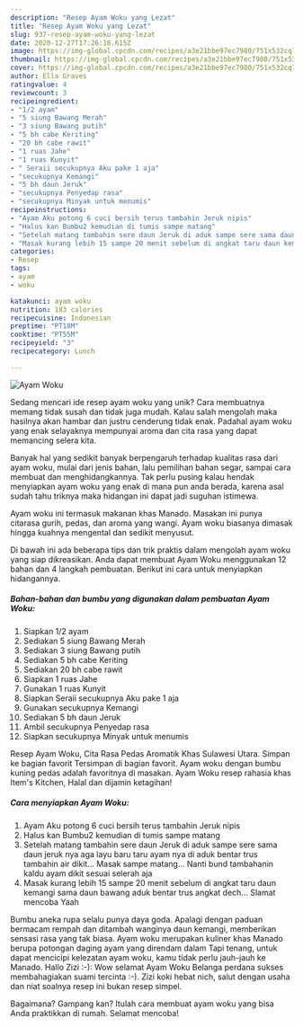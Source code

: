 ```yaml
---
description: "Resep Ayam Woku yang Lezat"
title: "Resep Ayam Woku yang Lezat"
slug: 937-resep-ayam-woku-yang-lezat
date: 2020-12-27T17:26:18.615Z
image: https://img-global.cpcdn.com/recipes/a3e21bbe97ec7980/751x532cq70/ayam-woku-foto-resep-utama.jpg
thumbnail: https://img-global.cpcdn.com/recipes/a3e21bbe97ec7980/751x532cq70/ayam-woku-foto-resep-utama.jpg
cover: https://img-global.cpcdn.com/recipes/a3e21bbe97ec7980/751x532cq70/ayam-woku-foto-resep-utama.jpg
author: Ella Graves
ratingvalue: 4
reviewcount: 3
recipeingredient:
- "1/2 ayam"
- "5 siung Bawang Merah"
- "3 siung Bawang putih"
- "5 bh cabe Keriting"
- "20 bh cabe rawit"
- "1 ruas Jahe"
- "1 ruas Kunyit"
- " Seraii secukupnya Aku pake 1 aja"
- "secukupnya Kemangi"
- "5 bh daun Jeruk"
- "secukupnya Penyedap rasa"
- "secukupnya Minyak untuk menumis"
recipeinstructions:
- "Ayam Aku potong 6 cuci bersih terus tambahin Jeruk nipis"
- "Halus kan Bumbu2 kemudian di tumis sampe matang"
- "Setelah matang tambahin sere daun Jeruk di aduk sampe sere sama daun jeruk nya aga layu baru taru ayam nya di aduk bentar trus tambahin air dikit... Masak sampe matang... Nanti bund tambahanin kaldu ayam dikit sesuai selerah aja"
- "Masak kurang lebih 15 sampe 20 menit sebelum di angkat taru daun kemangi sama daun bawang aduk bentar trus angkat dech... Slamat mencoba Yaah"
categories:
- Resep
tags:
- ayam
- woku

katakunci: ayam woku 
nutrition: 183 calories
recipecuisine: Indonesian
preptime: "PT18M"
cooktime: "PT55M"
recipeyield: "3"
recipecategory: Lunch

---
```



![Ayam Woku](https://img-global.cpcdn.com/recipes/a3e21bbe97ec7980/751x532cq70/ayam-woku-foto-resep-utama.jpg)

Sedang mencari ide resep ayam woku yang unik? Cara membuatnya memang tidak susah dan tidak juga mudah. Kalau salah mengolah maka hasilnya akan hambar dan justru cenderung tidak enak. Padahal ayam woku yang enak selayaknya mempunyai aroma dan cita rasa yang dapat memancing selera kita.

Banyak hal yang sedikit banyak berpengaruh terhadap kualitas rasa dari ayam woku, mulai dari jenis bahan, lalu pemilihan bahan segar, sampai cara membuat dan menghidangkannya. Tak perlu pusing kalau hendak menyiapkan ayam woku yang enak di mana pun anda berada, karena asal sudah tahu triknya maka hidangan ini dapat jadi suguhan istimewa.

Ayam woku ini termasuk makanan khas Manado. Masakan ini punya citarasa gurih, pedas, dan aroma yang wangi. Ayam woku biasanya dimasak hingga kuahnya mengental dan sedikit menyusut.


Di bawah ini ada beberapa tips dan trik praktis dalam mengolah ayam woku yang siap dikreasikan. Anda dapat membuat Ayam Woku menggunakan 12 bahan dan 4 langkah pembuatan. Berikut ini cara untuk menyiapkan hidangannya.

<!--inarticleads1-->

##### Bahan-bahan dan bumbu yang digunakan dalam pembuatan Ayam Woku:

1. Siapkan 1/2 ayam
1. Sediakan 5 siung Bawang Merah
1. Sediakan 3 siung Bawang putih
1. Sediakan 5 bh cabe Keriting
1. Sediakan 20 bh cabe rawit
1. Siapkan 1 ruas Jahe
1. Gunakan 1 ruas Kunyit
1. Siapkan  Seraii secukupnya Aku pake 1 aja
1. Gunakan secukupnya Kemangi
1. Sediakan 5 bh daun Jeruk
1. Ambil secukupnya Penyedap rasa
1. Siapkan secukupnya Minyak untuk menumis


Resep Ayam Woku, Cita Rasa Pedas Aromatik Khas Sulawesi Utara. Simpan ke bagian favorit Tersimpan di bagian favorit. Ayam woku dengan bumbu kuning pedas adalah favoritnya di masakan. Ayam Woku resep rahasia khas Item&#39;s Kitchen, Halal dan dijamin ketagihan! 

<!--inarticleads2-->

##### Cara menyiapkan Ayam Woku:

1. Ayam Aku potong 6 cuci bersih terus tambahin Jeruk nipis
1. Halus kan Bumbu2 kemudian di tumis sampe matang
1. Setelah matang tambahin sere daun Jeruk di aduk sampe sere sama daun jeruk nya aga layu baru taru ayam nya di aduk bentar trus tambahin air dikit... Masak sampe matang... Nanti bund tambahanin kaldu ayam dikit sesuai selerah aja
1. Masak kurang lebih 15 sampe 20 menit sebelum di angkat taru daun kemangi sama daun bawang aduk bentar trus angkat dech... Slamat mencoba Yaah


Bumbu aneka rupa selalu punya daya goda. Apalagi dengan paduan bermacam rempah dan ditambah wanginya daun kemangi, memberikan sensasi rasa yang tak biasa. Ayam woku merupakan kuliner khas Manado berupa potongan daging ayam yang direndam dalam Tapi tenang, untuk dapat mencicipi kelezatan ayam woku, kamu tidak perlu jauh-jauh ke Manado. Hallo Zizi :-): Wow selamat Ayam Woku Belanga perdana sukses membahagiakan suami tercinta :-). Zizi koki hebat nich, salut dengan usaha dan niat soalnya resep ini bukan resep simpel. 

Bagaimana? Gampang kan? Itulah cara membuat ayam woku yang bisa Anda praktikkan di rumah. Selamat mencoba!
